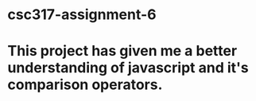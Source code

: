 # csc317-assignment-6

# This project has given me a better understanding of javascript and it's comparison operators.